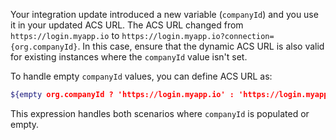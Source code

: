    Your integration update introduced a new variable (`companyId`) and you use it in your updated ACS URL. The ACS URL changed from `https://login.myapp.io` to `https://login.myapp.io?connection={org.companyId}`. In this case, ensure that the dynamic ACS URL is also valid for existing instances where the `companyId` value isn't set.

   To handle empty `companyId` values, you can define ACS URL as:

   ```bash
   ${empty org.companyId ? 'https://login.myapp.io' : 'https://login.myapp.io?connection=' + org.companyId}
   ```

   This expression handles both scenarios where `companyId` is populated or empty.